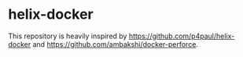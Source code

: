 # helix-docker

This repository is heavily inspired by https://github.com/p4paul/helix-docker and https://github.com/ambakshi/docker-perforce.
